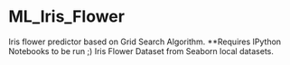 # ML_Iris_Flower
Iris flower predictor based on Grid Search Algorithm. **Requires IPython Notebooks to be run ;)
Iris Flower Dataset from Seaborn local datasets.
